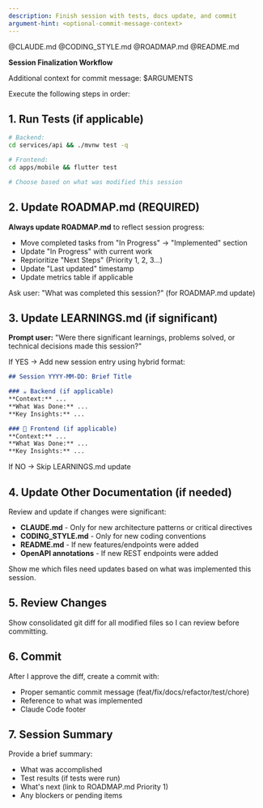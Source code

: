 ```yaml
---
description: Finish session with tests, docs update, and commit
argument-hint: <optional-commit-message-context>
---
```


@CLAUDE.md
@CODING_STYLE.md
@ROADMAP.md
@README.md

**Session Finalization Workflow**

Additional context for commit message: $ARGUMENTS

Execute the following steps in order:

## 1. Run Tests (if applicable)
```bash
# Backend:
cd services/api && ./mvnw test -q

# Frontend:
cd apps/mobile && flutter test

# Choose based on what was modified this session
```

## 2. Update ROADMAP.md (REQUIRED)
**Always update ROADMAP.md** to reflect session progress:
- Move completed tasks from "In Progress" → "Implemented" section
- Update "In Progress" with current work
- Reprioritize "Next Steps" (Priority 1, 2, 3...)
- Update "Last updated" timestamp
- Update metrics table if applicable

Ask user: "What was completed this session?" (for ROADMAP.md update)

## 3. Update LEARNINGS.md (if significant)
**Prompt user:** "Were there significant learnings, problems solved, or technical decisions made this session?"

If YES → Add new session entry using hybrid format:
```markdown
## Session YYYY-MM-DD: Brief Title

### ☕ Backend (if applicable)
**Context:** ...
**What Was Done:** ...
**Key Insights:** ...

### 📱 Frontend (if applicable)
**Context:** ...
**What Was Done:** ...
**Key Insights:** ...
```

If NO → Skip LEARNINGS.md update

## 4. Update Other Documentation (if needed)
Review and update if changes were significant:
- **CLAUDE.md** - Only for new architecture patterns or critical directives
- **CODING_STYLE.md** - Only for new coding conventions
- **README.md** - If new features/endpoints were added
- **OpenAPI annotations** - If new REST endpoints were added

Show me which files need updates based on what was implemented this session.

## 5. Review Changes
Show consolidated git diff for all modified files so I can review before committing.

## 6. Commit
After I approve the diff, create a commit with:
- Proper semantic commit message (feat/fix/docs/refactor/test/chore)
- Reference to what was implemented
- Claude Code footer

## 7. Session Summary
Provide a brief summary:
- What was accomplished
- Test results (if tests were run)
- What's next (link to ROADMAP.md Priority 1)
- Any blockers or pending items
